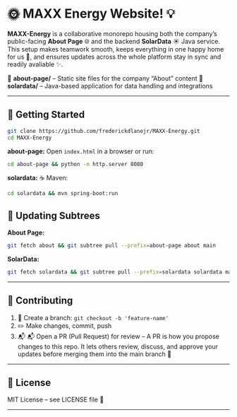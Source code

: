 # 🌞 MAXX Energy Website! 💡

**MAXX-Energy** is a collaborative monorepo housing both the company’s public-facing **About Page** 🌐 and the backend **SolarData** ☀️ Java service. This setup makes teamwork smooth, keeps everything in one happy home for us 🏡, and ensures updates across the whole platform stay in sync and readily avaliable ✨.

📂 **about-page/** – Static site files for the company “About” content
📂 **solardata/** – Java-based application for data handling and integrations

---

## 🚀 Getting Started

```bash
git clone https://github.com/frederickdlanejr/MAXX-Energy.git
cd MAXX-Energy
```

**about-page:** Open `index.html` in a browser or run:

```bash
cd about-page && python -m http.server 8080
```

**solardata:**
☕ Maven:

```bash
cd solardata && mvn spring-boot:run
```

## 🔄 Updating Subtrees

**About Page:**

```bash
git fetch about && git subtree pull --prefix=about-page about main
```

**SolarData:**

```bash
git fetch solardata && git subtree pull --prefix=solardata solardata main
```

---

## 🤝 Contributing

1. 🌱 Create a branch: `git checkout -b 'feature-name'`
2. ✏️ Make changes, commit, push
3. 📬 📬 Open a PR (Pull Request) for review – A PR is how you propose changes to this repo. It lets others review, discuss, and approve your updates before merging them into the main branch 🚦

---

## 📜 License

MIT License – see LICENSE file 📄

---


